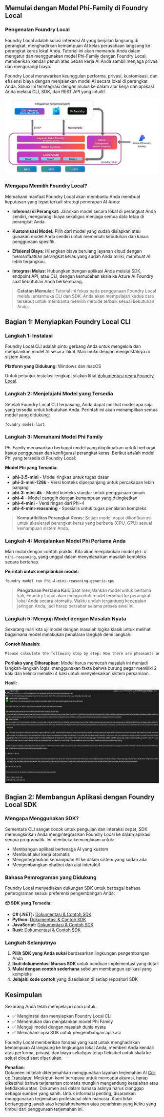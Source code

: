 <!--
CO_OP_TRANSLATOR_METADATA:
{
  "original_hash": "52973a5680a65a810aa80b7036afd31f",
  "translation_date": "2025-07-16T19:49:05+00:00",
  "source_file": "md/01.Introduction/02/07.FoundryLocal.md",
  "language_code": "id"
}
-->
## Memulai dengan Model Phi-Family di Foundry Local

### Pengenalan Foundry Local

Foundry Local adalah solusi inferensi AI yang berjalan langsung di perangkat, menghadirkan kemampuan AI kelas perusahaan langsung ke perangkat keras lokal Anda. Tutorial ini akan memandu Anda dalam mengatur dan menggunakan model Phi-Family dengan Foundry Local, memberikan kendali penuh atas beban kerja AI Anda sambil menjaga privasi dan mengurangi biaya.

Foundry Local menawarkan keunggulan performa, privasi, kustomisasi, dan efisiensi biaya dengan menjalankan model AI secara lokal di perangkat Anda. Solusi ini terintegrasi dengan mulus ke dalam alur kerja dan aplikasi Anda melalui CLI, SDK, dan REST API yang intuitif.


![arch](../../../../../translated_images/foundry-local-arch.8823e321dd8258d7d68815ddb0153503587142ff32e6997041c7cf0c9df24b49.id.png)

### Mengapa Memilih Foundry Local?

Memahami manfaat Foundry Local akan membantu Anda membuat keputusan yang tepat terkait strategi penerapan AI Anda:

- **Inferensi di Perangkat:** Jalankan model secara lokal di perangkat Anda sendiri, mengurangi biaya sekaligus menjaga semua data tetap di perangkat Anda.

- **Kustomisasi Model:** Pilih dari model yang sudah disiapkan atau gunakan model Anda sendiri untuk memenuhi kebutuhan dan kasus penggunaan spesifik.

- **Efisiensi Biaya:** Hilangkan biaya berulang layanan cloud dengan memanfaatkan perangkat keras yang sudah Anda miliki, membuat AI lebih terjangkau.

- **Integrasi Mulus:** Hubungkan dengan aplikasi Anda melalui SDK, endpoint API, atau CLI, dengan kemudahan skala ke Azure AI Foundry saat kebutuhan Anda berkembang.

> **Catatan Memulai:** Tutorial ini fokus pada penggunaan Foundry Local melalui antarmuka CLI dan SDK. Anda akan mempelajari kedua cara tersebut untuk membantu memilih metode terbaik sesuai kebutuhan Anda.

## Bagian 1: Menyiapkan Foundry Local CLI

### Langkah 1: Instalasi

Foundry Local CLI adalah pintu gerbang Anda untuk mengelola dan menjalankan model AI secara lokal. Mari mulai dengan menginstalnya di sistem Anda.

**Platform yang Didukung:** Windows dan macOS

Untuk petunjuk instalasi lengkap, silakan lihat [dokumentasi resmi Foundry Local](https://github.com/microsoft/Foundry-Local/blob/main/README.md).

### Langkah 2: Menjelajahi Model yang Tersedia

Setelah Foundry Local CLI terpasang, Anda dapat melihat model apa saja yang tersedia untuk kebutuhan Anda. Perintah ini akan menampilkan semua model yang didukung:


```bash
foundry model list
```

### Langkah 3: Memahami Model Phi Family

Phi Family menawarkan berbagai model yang dioptimalkan untuk berbagai kasus penggunaan dan konfigurasi perangkat keras. Berikut adalah model Phi yang tersedia di Foundry Local:

**Model Phi yang Tersedia:** 

- **phi-3.5-mini** - Model ringkas untuk tugas dasar
- **phi-3-mini-128k** - Versi konteks diperpanjang untuk percakapan lebih panjang
- **phi-3-mini-4k** - Model konteks standar untuk penggunaan umum
- **phi-4** - Model canggih dengan kemampuan yang ditingkatkan
- **phi-4-mini** - Versi ringan dari Phi-4
- **phi-4-mini-reasoning** - Spesialis untuk tugas penalaran kompleks

> **Kompatibilitas Perangkat Keras:** Setiap model dapat dikonfigurasi untuk akselerasi perangkat keras yang berbeda (CPU, GPU) sesuai kemampuan sistem Anda.

### Langkah 4: Menjalankan Model Phi Pertama Anda

Mari mulai dengan contoh praktis. Kita akan menjalankan model `phi-4-mini-reasoning`, yang unggul dalam menyelesaikan masalah kompleks secara bertahap.


**Perintah untuk menjalankan model:**

```bash
foundry model run Phi-4-mini-reasoning-generic-cpu
```

> **Pengaturan Pertama Kali:** Saat menjalankan model untuk pertama kali, Foundry Local akan mengunduh model tersebut ke perangkat lokal Anda secara otomatis. Waktu unduh tergantung kecepatan jaringan Anda, jadi harap bersabar selama proses awal ini.

### Langkah 5: Menguji Model dengan Masalah Nyata

Sekarang mari kita uji model dengan masalah logika klasik untuk melihat bagaimana model melakukan penalaran langkah demi langkah:

**Contoh Masalah:**

```txt
Please calculate the following step by step: Now there are pheasants and rabbits in the same cage, there are thirty-five heads on top and ninety-four legs on the bottom, how many pheasants and rabbits are there?
```

**Perilaku yang Diharapkan:** Model harus memecah masalah ini menjadi langkah-langkah logis, menggunakan fakta bahwa burung pegar memiliki 2 kaki dan kelinci memiliki 4 kaki untuk menyelesaikan sistem persamaan.

**Hasil:**

![cli](../../../../../translated_images/cli.862ec6b55c2b5d916093866d4df99190150d4198fd33ab79e586f9d6f5403089.id.png)

## Bagian 2: Membangun Aplikasi dengan Foundry Local SDK

### Mengapa Menggunakan SDK?

Sementara CLI sangat cocok untuk pengujian dan interaksi cepat, SDK memungkinkan Anda mengintegrasikan Foundry Local ke dalam aplikasi secara programatik. Ini membuka kemungkinan untuk:

- Membangun aplikasi bertenaga AI yang kustom
- Membuat alur kerja otomatis
- Mengintegrasikan kemampuan AI ke dalam sistem yang sudah ada
- Mengembangkan chatbot dan alat interaktif

### Bahasa Pemrograman yang Didukung

Foundry Local menyediakan dukungan SDK untuk berbagai bahasa pemrograman sesuai preferensi pengembangan Anda:

**📦 SDK yang Tersedia:**

- **C# (.NET):** [Dokumentasi & Contoh SDK](https://github.com/microsoft/Foundry-Local/tree/main/sdk/cs)
- **Python:** [Dokumentasi & Contoh SDK](https://github.com/microsoft/Foundry-Local/tree/main/sdk/python)
- **JavaScript:** [Dokumentasi & Contoh SDK](https://github.com/microsoft/Foundry-Local/tree/main/sdk/js)
- **Rust:** [Dokumentasi & Contoh SDK](https://github.com/microsoft/Foundry-Local/tree/main/sdk/rust)

### Langkah Selanjutnya

1. **Pilih SDK yang Anda sukai** berdasarkan lingkungan pengembangan Anda
2. **Ikuti dokumentasi khusus SDK** untuk panduan implementasi yang detail
3. **Mulai dengan contoh sederhana** sebelum membangun aplikasi yang kompleks
4. **Jelajahi kode contoh** yang disediakan di setiap repositori SDK

## Kesimpulan

Sekarang Anda telah mempelajari cara untuk:
- ✅ Menginstal dan menyiapkan Foundry Local CLI
- ✅ Menemukan dan menjalankan model Phi Family
- ✅ Menguji model dengan masalah dunia nyata
- ✅ Memahami opsi SDK untuk pengembangan aplikasi

Foundry Local memberikan fondasi yang kuat untuk menghadirkan kemampuan AI langsung ke lingkungan lokal Anda, memberi Anda kendali atas performa, privasi, dan biaya sekaligus tetap fleksibel untuk skala ke solusi cloud saat diperlukan.

**Penafian**:  
Dokumen ini telah diterjemahkan menggunakan layanan terjemahan AI [Co-op Translator](https://github.com/Azure/co-op-translator). Meskipun kami berupaya untuk mencapai akurasi, harap diketahui bahwa terjemahan otomatis mungkin mengandung kesalahan atau ketidakakuratan. Dokumen asli dalam bahasa aslinya harus dianggap sebagai sumber yang sahih. Untuk informasi penting, disarankan menggunakan terjemahan profesional oleh manusia. Kami tidak bertanggung jawab atas kesalahpahaman atau penafsiran yang keliru yang timbul dari penggunaan terjemahan ini.